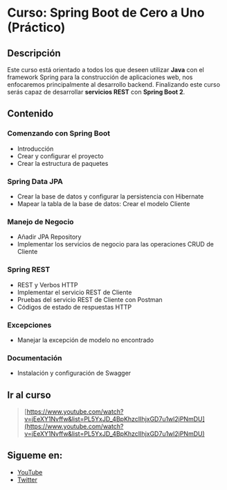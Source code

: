 # Curso: Spring Boot de Cero a Uno (Práctico)

## Descripción
Este curso está orientado a todos los que deseen utilizar **Java** con el framework Spring para la construcción de aplicaciones web, nos enfocaremos principalmente al desarrollo backend.
Finalizando este curso serás capaz de desarrollar **servicios REST** con **Spring Boot 2**.

## Contenido
### Comenzando con Spring Boot

 - Introducción
 - Crear y configurar el proyecto
 - Crear la estructura de paquetes

### Spring Data JPA

 - Crear la base de datos y configurar la persistencia con Hibernate
 - Mapear la tabla de la base de datos: Crear el modelo Cliente

### Manejo de Negocio

 - Añadir JPA Repository
 - Implementar los servicios de negocio para las operaciones CRUD de
   Cliente

### Spring REST

 - REST y Verbos HTTP
 - Implementar el servicio REST de Cliente
 - Pruebas del servicio REST de Cliente con Postman
 - Códigos de estado de respuestas HTTP

### Excepciones

 - Manejar la excepción de modelo no encontrado

### Documentación

 - Instalación y configuración de Swagger
 
 ## Ir al curso

> [https://www.youtube.com/watch?v=jEeXY1Nvffw&list=PL5YxJD_4BpKhzcIIhjxGD7u1wl2jPNmDU](https://www.youtube.com/watch?v=jEeXY1Nvffw&list=PL5YxJD_4BpKhzcIIhjxGD7u1wl2jPNmDU)


## Sigueme en:

 - [YouTube](https://www.youtube.com/channel/UCaYN3JimLAVhs-B3pusWA3g)
 - [Twitter](https://twitter.com/fredd_ar)
